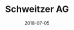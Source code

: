 ---
title:          "Schweitzer AG"
date:           "2018-07-05"
draft:          false
robotsExclude:  true
---